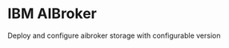 IBM AIBroker
===============================================================================
Deploy and configure aibroker storage with configurable version